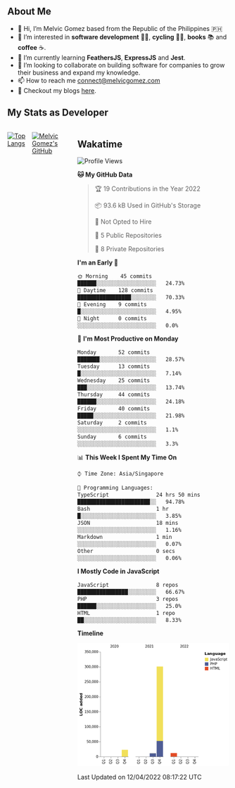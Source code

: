 ## About Me
- 👋 Hi, I’m Melvic Gomez based from the Republic of the Philippines 🇵🇭
- 👀 I’m interested in **software development** 👨‍💻, **cycling** 🚴‍♂️, **books** 📚 and **coffee** ☕. 
- 🌱 I’m currently learning **FeathersJS**, **ExpressJS** and **Jest**.
- 💞️ I’m looking to collaborate on building software for companies to grow their business and expand my knowledge.
- 📫 How to reach me <connect@melvicgomez.com>
- 📄 Checkout my blogs [here](https://melvicgomez.com/blogs).


## My Stats as Developer
<div style="display:inline-flex;">

<div style="margin-right:5px;">

[![Top Langs](https://github-readme-stats.vercel.app/api/top-langs/?username=melvicgomez&count_private=true&show_icons=true&bg_color=202124&title_color=D12A1E&icon_color=FAD127&text_color=ffffff)](https://melvicgomez.com)
</div>

[![Melvic Gomez's GitHub](https://github-readme-stats.vercel.app/api?username=melvicgomez&count_private=true&show_icons=true&bg_color=202124&title_color=D12A1E&icon_color=FAD127&text_color=ffffff)](https://github.com/melvicgomez)
<div>

## Wakatime
 
<!--START_SECTION:waka-->
![Profile Views](http://img.shields.io/badge/Profile%20Views-3-blue)

**🐱 My GitHub Data** 

> 🏆 19 Contributions in the Year 2022
 > 
> 📦 93.6 kB Used in GitHub's Storage 
 > 
> 🚫 Not Opted to Hire
 > 
> 📜 5 Public Repositories 
 > 
> 🔑 8 Private Repositories  
 > 
**I'm an Early 🐤** 

```text
🌞 Morning    45 commits     ██████░░░░░░░░░░░░░░░░░░░   24.73% 
🌆 Daytime    128 commits    █████████████████░░░░░░░░   70.33% 
🌃 Evening    9 commits      █░░░░░░░░░░░░░░░░░░░░░░░░   4.95% 
🌙 Night      0 commits      ░░░░░░░░░░░░░░░░░░░░░░░░░   0.0%

```
📅 **I'm Most Productive on Monday** 

```text
Monday       52 commits     ███████░░░░░░░░░░░░░░░░░░   28.57% 
Tuesday      13 commits     █░░░░░░░░░░░░░░░░░░░░░░░░   7.14% 
Wednesday    25 commits     ███░░░░░░░░░░░░░░░░░░░░░░   13.74% 
Thursday     44 commits     ██████░░░░░░░░░░░░░░░░░░░   24.18% 
Friday       40 commits     █████░░░░░░░░░░░░░░░░░░░░   21.98% 
Saturday     2 commits      ░░░░░░░░░░░░░░░░░░░░░░░░░   1.1% 
Sunday       6 commits      ░░░░░░░░░░░░░░░░░░░░░░░░░   3.3%

```


📊 **This Week I Spent My Time On** 

```text
⌚︎ Time Zone: Asia/Singapore

💬 Programming Languages: 
TypeScript               24 hrs 50 mins      ███████████████████████░░   94.78% 
Bash                     1 hr                █░░░░░░░░░░░░░░░░░░░░░░░░   3.85% 
JSON                     18 mins             ░░░░░░░░░░░░░░░░░░░░░░░░░   1.16% 
Markdown                 1 min               ░░░░░░░░░░░░░░░░░░░░░░░░░   0.07% 
Other                    0 secs              ░░░░░░░░░░░░░░░░░░░░░░░░░   0.06%

```

**I Mostly Code in JavaScript** 

```text
JavaScript               8 repos             ████████████████░░░░░░░░░   66.67% 
PHP                      3 repos             ██████░░░░░░░░░░░░░░░░░░░   25.0% 
HTML                     1 repo              ██░░░░░░░░░░░░░░░░░░░░░░░   8.33%

```


**Timeline**

![Chart not found](https://raw.githubusercontent.com/melvicgomez/melvicgomez/main/charts/bar_graph.png) 


 Last Updated on 12/04/2022 08:17:22 UTC
<!--END_SECTION:waka-->

 <!---
melvicgomez/melvicgomez is a ✨ special ✨ repository because its `README.md` (this file) appears on your GitHub profile.
You can click the Preview link to take a look at your changes.
--->

